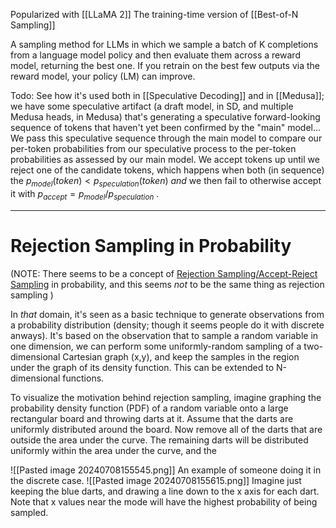 Popularized with [[LLaMA 2]]
The training-time version of [[Best-of-N Sampling]]

A sampling method for LLMs in which we sample a batch of K completions from a language model policy and then evaluate them across a reward model, returning the best one. If you retrain on the best few outputs via the reward model, your policy (LM) can improve.

Todo: See how it's used both in [[Speculative Decoding]] and in [[Medusa]]; we have some speculative artifact (a draft model, in SD, and multiple Medusa heads, in Medusa) that's generating a speculative forward-looking sequence of tokens that haven't yet been confirmed by the "main" model... We pass this speculative sequence through the main model to compare our per-token probabilities from our speculative process to the per-token probabilities as assessed by our main model. We accept tokens up until we reject one of the candidate tokens, which happens when both (in sequence) the $p_{model}(token) < p_{speculation}(token)$ *and* we then fail to otherwise accept it with $p_{accept} = p_{model}/p_{speculation}$ .

----
# Rejection Sampling in Probability
(NOTE: There seems to be a concept of [Rejection Sampling/Accept-Reject Sampling](https://en.wikipedia.org/wiki/Rejection_sampling) in probability, and this seems *not* to be the same thing as rejection sampling )

In *that* domain, it's seen as a basic technique to generate observations from a probability distribution (density; though it seems people do it with discrete anways). 
It's based on the observation that to sample a random variable in one dimension, we can perform some uniformly-random sampling of a two-dimensional Cartesian graph (x,y), and keep the samples in the region under the graph of its density function. This can be extended to N-dimensional functions.

To visualize the motivation behind rejection sampling, imagine graphing the probability density function (PDF) of a random variable onto a large rectangular board and throwing darts at it. Assume that the darts are uniformly distributed around the board. Now remove all of the darts that are outside the area under the curve. The remaining darts will be distributed uniformly within the area under the curve, and the 

![[Pasted image 20240708155545.png]]
An example of someone doing it in the discrete case.
![[Pasted image 20240708155615.png]]
Imagine just keeping the blue darts, and drawing a line down to the x axis for each dart. Note that x values near the mode will have the highest probability of being sampled.
